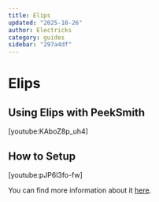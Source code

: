 ```yaml
---
title: Elips
updated: "2025-10-26"
author: Electricks
category: guides
sidebar: "297a4df"
---
```


# Elips

## Using Elips with PeekSmith

[youtube:KAboZ8p_uh4]

## How to Setup

[youtube:pJP6l3fo-fw]

You can find more information about it [here](https://elips.app/).